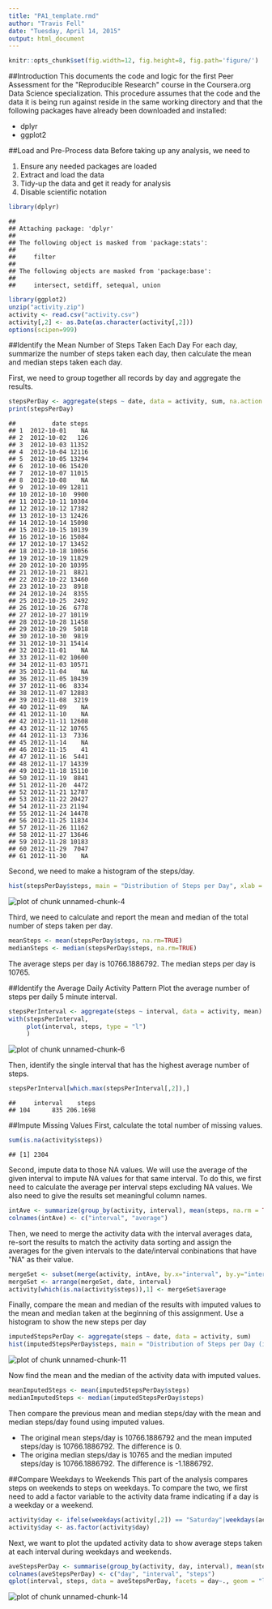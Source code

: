 ```yaml
---
title: "PA1_template.rmd"
author: "Travis Fell"
date: "Tuesday, April 14, 2015"
output: html_document
---
```


```r
knitr::opts_chunk$set(fig.width=12, fig.height=8, fig.path='figure/')
```
##Introduction
This documents the code and logic for the first Peer Assessment for the "Reproducible Research" course in the Coursera.org Data Science specialization. This procedure assumes that the code and the data it is being run against reside in the same working directory and that the following packages have already been downloaded and installed: 
* dplyr
* ggplot2

##Load and Pre-Process data
Before taking up any analysis, we need to 
1. Ensure any needed packages are loaded
2. Extract and load the data
3. Tidy-up the data and get it ready for analysis 
4. Disable scientific notation


```r
library(dplyr)
```

```
## 
## Attaching package: 'dplyr'
## 
## The following object is masked from 'package:stats':
## 
##     filter
## 
## The following objects are masked from 'package:base':
## 
##     intersect, setdiff, setequal, union
```

```r
library(ggplot2)
unzip("activity.zip")
activity <- read.csv("activity.csv")
activity[,2] <- as.Date(as.character(activity[,2]))
options(scipen=999)
```

##Identify the Mean Number of Steps Taken Each Day
For each day, summarize the number of steps taken each day, then calculate the mean and median steps taken each day. 

First, we need to group together all records by day and aggregate the results. 

```r
stepsPerDay <- aggregate(steps ~ date, data = activity, sum, na.action = na.pass)
print(stepsPerDay)
```

```
##          date steps
## 1  2012-10-01    NA
## 2  2012-10-02   126
## 3  2012-10-03 11352
## 4  2012-10-04 12116
## 5  2012-10-05 13294
## 6  2012-10-06 15420
## 7  2012-10-07 11015
## 8  2012-10-08    NA
## 9  2012-10-09 12811
## 10 2012-10-10  9900
## 11 2012-10-11 10304
## 12 2012-10-12 17382
## 13 2012-10-13 12426
## 14 2012-10-14 15098
## 15 2012-10-15 10139
## 16 2012-10-16 15084
## 17 2012-10-17 13452
## 18 2012-10-18 10056
## 19 2012-10-19 11829
## 20 2012-10-20 10395
## 21 2012-10-21  8821
## 22 2012-10-22 13460
## 23 2012-10-23  8918
## 24 2012-10-24  8355
## 25 2012-10-25  2492
## 26 2012-10-26  6778
## 27 2012-10-27 10119
## 28 2012-10-28 11458
## 29 2012-10-29  5018
## 30 2012-10-30  9819
## 31 2012-10-31 15414
## 32 2012-11-01    NA
## 33 2012-11-02 10600
## 34 2012-11-03 10571
## 35 2012-11-04    NA
## 36 2012-11-05 10439
## 37 2012-11-06  8334
## 38 2012-11-07 12883
## 39 2012-11-08  3219
## 40 2012-11-09    NA
## 41 2012-11-10    NA
## 42 2012-11-11 12608
## 43 2012-11-12 10765
## 44 2012-11-13  7336
## 45 2012-11-14    NA
## 46 2012-11-15    41
## 47 2012-11-16  5441
## 48 2012-11-17 14339
## 49 2012-11-18 15110
## 50 2012-11-19  8841
## 51 2012-11-20  4472
## 52 2012-11-21 12787
## 53 2012-11-22 20427
## 54 2012-11-23 21194
## 55 2012-11-24 14478
## 56 2012-11-25 11834
## 57 2012-11-26 11162
## 58 2012-11-27 13646
## 59 2012-11-28 10183
## 60 2012-11-29  7047
## 61 2012-11-30    NA
```
Second, we need to make a histogram of the steps/day. 

```r
hist(stepsPerDay$steps, main = "Distribution of Steps per Day", xlab = "Steps per Day")
```

![plot of chunk unnamed-chunk-4](figure/unnamed-chunk-4-1.png) 

Third, we need to calculate and report the mean and median of the total number of steps taken per day.  

```r
meanSteps <- mean(stepsPerDay$steps, na.rm=TRUE)
medianSteps <- median(stepsPerDay$steps, na.rm=TRUE)
```
The average steps per day is 10766.1886792. The median steps per day is 10765. 


##Identify the Average Daily Activity Pattern
Plot the average number of steps per daily 5 minute interval. 

```r
stepsPerInterval <- aggregate(steps ~ interval, data = activity, mean)
with(stepsPerInterval,
     plot(interval, steps, type = "l")
     )
```

![plot of chunk unnamed-chunk-6](figure/unnamed-chunk-6-1.png) 

Then, identify the single interval that has the highest average number of steps. 

```r
stepsPerInterval[which.max(stepsPerInterval[,2]),]
```

```
##     interval    steps
## 104      835 206.1698
```

##Impute Missing Values
First, calculate the total number of missing values.

```r
sum(is.na(activity$steps))
```

```
## [1] 2304
```
Second, impute data to those NA values. We will use the average of the given interval to impute NA values for that same interval. To do this, we first need to calculate the average per interval steps excluding NA values. We also need to give the results set meaningful column names. 

```r
intAve <- summarize(group_by(activity, interval), mean(steps, na.rm = TRUE))
colnames(intAve) <- c("interval", "average")
```
Then, we need to merge the activity data with the interval averages data, re-sort the results to match the activity data sorting and assign the averages for the given intervals to the date/interval conbinations that have "NA" as their value. 

```r
mergeSet <- subset(merge(activity, intAve, by.x="interval", by.y="interval"), is.na(steps))
mergeSet <- arrange(mergeSet, date, interval)
activity[which(is.na(activity$steps)),1] <- mergeSet$average
```
Finally, compare the mean and median of the results with imputed values to the mean and median taken at the beginning of this assignment. Use a histogram to show the new steps per day

```r
imputedStepsPerDay <- aggregate(steps ~ date, data = activity, sum)
hist(imputedStepsPerDay$steps, main = "Distribution of Steps per Day (imputed)", xlab = "Imputed Steps per Day")
```

![plot of chunk unnamed-chunk-11](figure/unnamed-chunk-11-1.png) 

Now find the mean and the median of the activity data with imputed values. 

```r
meanImputedSteps <- mean(imputedStepsPerDay$steps)
medianImputedSteps <- median(imputedStepsPerDay$steps)
```
Then compare the previous mean and median steps/day with the mean and median steps/day found using imputed values.
* The original mean steps/day is 10766.1886792 and the mean imputed steps/day is 10766.1886792. The difference is 0.
* The origina median steps/day is 10765 and the median imputed steps/day is 10766.1886792. The difference is -1.1886792. 

##Compare Weekdays to Weekends
This part of the analysis compares steps on weekends to steps on weekdays. To compare the two, we first need to add a factor variable to the activity data frame indicating if a day is a weekday or a weekend. 

```r
activity$day <- ifelse(weekdays(activity[,2]) == "Saturday"|weekdays(activity[,2]) == "Sunday", "Weekend","Weekday")
activity$day <- as.factor(activity$day)
```
Next, we want to plot the updated activity data to show average steps taken at each interval during weekdays and weekends. 

```r
aveStepsPerDay <- summarise(group_by(activity, day, interval), mean(steps))
colnames(aveStepsPerDay) <- c("day", "interval", "steps")
qplot(interval, steps, data = aveStepsPerDay, facets = day~., geom = "line", main = "Weekday vs Weekend Steps by 5 minute interval")
```

![plot of chunk unnamed-chunk-14](figure/unnamed-chunk-14-1.png) 


